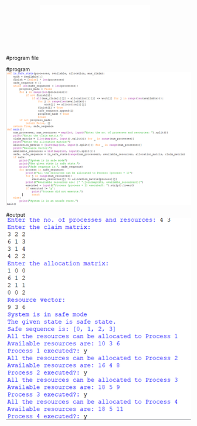 #program file
![program file](deadlockavoidance.py)

#program
![program](program.PNG)

#output
![output](output.PNG)
